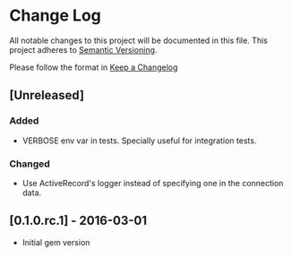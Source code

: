 # Change Log
All notable changes to this project will be documented in this file.
This project adheres to [Semantic Versioning](http://semver.org/).

Please follow the format in [Keep a Changelog](http://keepachangelog.com/)

## [Unreleased]
### Added

- VERBOSE env var in tests. Specially useful for integration tests.

### Changed

- Use ActiveRecord's logger instead of specifying one in the connection data.

## [0.1.0.rc.1] - 2016-03-01

- Initial gem version
